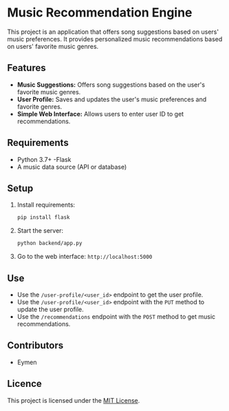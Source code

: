 # Music Recommendation Engine

This project is an application that offers song suggestions based on users' music preferences. It provides personalized music recommendations based on users' favorite music genres.

## Features

- **Music Suggestions:** Offers song suggestions based on the user's favorite music genres.
- **User Profile:** Saves and updates the user's music preferences and favorite genres.
- **Simple Web Interface:** Allows users to enter user ID to get recommendations.

## Requirements

- Python 3.7+
-Flask
- A music data source (API or database)

## Setup

1. Install requirements:
    ```bash
    pip install flask
    ```

2. Start the server:
    ```bash
    python backend/app.py
    ```

3. Go to the web interface: `http://localhost:5000`

## Use

- Use the `/user-profile/<user_id>` endpoint to get the user profile.
- Use the `/user-profile/<user_id>` endpoint with the `PUT` method to update the user profile.
- Use the `/recommendations` endpoint with the `POST` method to get music recommendations.

## Contributors

- Eymen

## Licence

This project is licensed under the [MIT License](LICENSE).